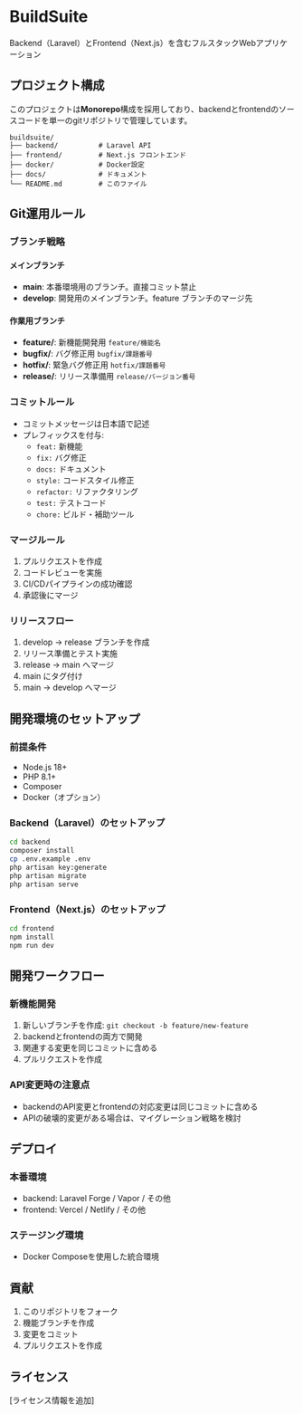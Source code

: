 # BuildSuite

Backend（Laravel）とFrontend（Next.js）を含むフルスタックWebアプリケーション

## プロジェクト構成

このプロジェクトは**Monorepo**構成を採用しており、backendとfrontendのソースコードを単一のgitリポジトリで管理しています。

```
buildsuite/
├── backend/          # Laravel API
├── frontend/         # Next.js フロントエンド
├── docker/           # Docker設定
├── docs/             # ドキュメント
└── README.md         # このファイル
```


## Git運用ルール

### ブランチ戦略

#### メインブランチ
- **main**: 本番環境用のブランチ。直接コミット禁止
- **develop**: 開発用のメインブランチ。feature ブランチのマージ先

#### 作業用ブランチ
- **feature/**: 新機能開発用 `feature/機能名`
- **bugfix/**: バグ修正用 `bugfix/課題番号`
- **hotfix/**: 緊急バグ修正用 `hotfix/課題番号`
- **release/**: リリース準備用 `release/バージョン番号`

### コミットルール
- コミットメッセージは日本語で記述
- プレフィックスを付与:
  - `feat:` 新機能
  - `fix:` バグ修正
  - `docs:` ドキュメント
  - `style:` コードスタイル修正
  - `refactor:` リファクタリング
  - `test:` テストコード
  - `chore:` ビルド・補助ツール

### マージルール
1. プルリクエストを作成
2. コードレビューを実施
3. CI/CDパイプラインの成功確認
4. 承認後にマージ

### リリースフロー
1. develop → release ブランチを作成
2. リリース準備とテスト実施
3. release → main へマージ
4. main にタグ付け
5. main → develop へマージ






## 開発環境のセットアップ

### 前提条件
- Node.js 18+
- PHP 8.1+
- Composer
- Docker（オプション）

### Backend（Laravel）のセットアップ

```bash
cd backend
composer install
cp .env.example .env
php artisan key:generate
php artisan migrate
php artisan serve
```

### Frontend（Next.js）のセットアップ

```bash
cd frontend
npm install
npm run dev
```

## 開発ワークフロー

### 新機能開発
1. 新しいブランチを作成: `git checkout -b feature/new-feature`
2. backendとfrontendの両方で開発
3. 関連する変更を同じコミットに含める
4. プルリクエストを作成

### API変更時の注意点
- backendのAPI変更とfrontendの対応変更は同じコミットに含める
- APIの破壊的変更がある場合は、マイグレーション戦略を検討

## デプロイ

### 本番環境
- backend: Laravel Forge / Vapor / その他
- frontend: Vercel / Netlify / その他

### ステージング環境
- Docker Composeを使用した統合環境

## 貢献

1. このリポジトリをフォーク
2. 機能ブランチを作成
3. 変更をコミット
4. プルリクエストを作成

## ライセンス

[ライセンス情報を追加]
